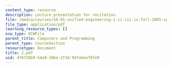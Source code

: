 ```yaml
---
content_type: resource
description: Lecture presentation for recitation.
file: /media/courses/16-01-unified-engineering-i-ii-iii-iv-fall-2005-spring-2006/4f6720b954a910be2f3d94fa6ea707e9_2.pdf
file_type: application/pdf
learning_resource_types: []
ocw_type: OCWFile
parent_title: Computers and Programming
parent_type: CourseSection
resourcetype: Document
title: 2.pdf
uid: 4f6720b9-54a9-10be-2f3d-94fa6ea707e9
---
```

